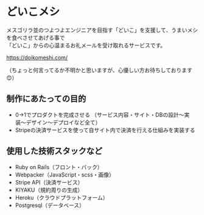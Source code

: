 # どいこメシ

メスゴリラ並のつよつよエンジニアを目指す「どいこ」を支援して、うまいメシを食べさせてあげる事で<br>
「どいこ」からの心温まるお礼メールを受け取れるサービスです。<br>

https://doikomeshi.com/

（ちょっと何言ってるか不明かと思いますが、心優しい方お待ちしております😊）

## 制作にあたっての目的

- 0->1でプロダクトを完成させる
（サービス内容・サイト・DBの設計〜実装〜デザイン〜デプロイなど全て）
- Stripeの決済サービスを使って自サイト内で決済を行える仕組みを実装する

## 使用した技術スタックなど

- Ruby on Rails（フロント・バック）
- Webpacker（JavaScript・scss・画像）
- Stripe API（決済サービス）
- KIYAKU（規約周りの生成）
- Heroku（クラウドプラットフォーム）
- Postgresql（データベース）
